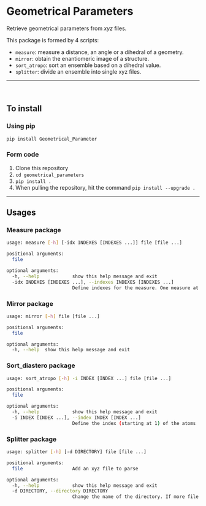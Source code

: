 # Geometrical Parameters


Retrieve geometrical parameters from _xyz_ files. 

This package is formed by 4 scripts: 
- `measure`: measure a distance, an angle or a dihedral of a geometry.
- `mirror`: obtain the enantiomeric image of a structure.
- `sort_atropo`: sort an ensemble based on a dihedral value.
- `splitter`: divide an ensemble into single xyz files.

---

<br>

## To install 

### __Using pip__

```bash 
pip install Geometrical_Parameter
```

### __Form code__

1. Clone this repository
1. `cd geometrical_parameters`
1. `pip install .`
1. When pulling the repository, hit the command `pip install --upgrade .`

---
## __Usages__

### Measure package
```bash
usage: measure [-h] [-idx INDEXES [INDEXES ...]] file [file ...]

positional arguments:
  file

optional arguments:
  -h, --help            show this help message and exit
  -idx INDEXES [INDEXES ...], --indexes INDEXES [INDEXES ...]
                        Define indexes for the measure. One measure at a time
```

### Mirror package
```bash
usage: mirror [-h] file [file ...]

positional arguments:
  file

optional arguments:
  -h, --help  show this help message and exit
```

### Sort_diastero package
```bash
usage: sort_atropo [-h] -i INDEX [INDEX ...] file [file ...]

positional arguments:
  file

optional arguments:
  -h, --help            show this help message and exit
  -i INDEX [INDEX ...], --index INDEX [INDEX ...]
                        Define the index (starting at 1) of the atoms
```

### Splitter package
```bash
usage: splitter [-h] [-d DIRECTORY] file [file ...]

positional arguments:
  file                  Add an xyz file to parse

optional arguments:
  -h, --help            show this help message and exit
  -d DIRECTORY, --directory DIRECTORY
                        Change the name of the directory. If more file selected it creates more directory, one for each file
```